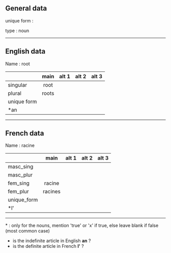 ## General data

unique form :

type : noun

---

## English data

Name : root

|             | main  | alt 1 | alt 2 | alt 3 |
| :---------- | :---: | :---: | :---: | ----- |
| singular    | root  |       |       |       |
| plural      | roots |       |       |       |
| unique form |       |       |       |       |
| \*an        |       |       |       |       |

---

## French data

Name : racine

|             |  main   | alt 1 | alt 2 | alt 3 |
| :---------- | :-----: | :---: | :---: | :---: |
| masc_sing   |         |       |       |       |
| masc_plur   |         |       |       |       |
| fem_sing    | racine  |       |       |       |
| fem_plur    | racines |       |       |       |
| unique_form |         |       |       |       |
| \*l'        |         |       |       |       |

---

\* : only for the nouns, mention 'true' or 'x' if true, else leave blank if false (most common case)

- is the indefinite article in English **an** ?
- is the definite article in French **l'** ?
